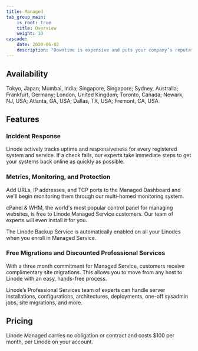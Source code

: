 ```yaml
---
title: Managed
tab_group_main:
    is_root: true
    title: Overview
    weight: 10
cascade:
    date: 2020-06-02
    description: "Downtime is expensive and puts your company’s reputation at risk. Linode Managed is an incident response service designed to help businesses cut out costly downtime. Our highly experienced Managed Service team is here around the clock to help."
---
```


## Availability

Tokyo, Japan; Mumbai, India; Singapore, Singapore; Sydney, Australia; Frankfurt, Germany; London, United Kingdom; Toronto, Canada; Newark, NJ, USA; Atlanta, GA, USA; Dallas, TX, USA; Fremont, CA, USA

## Features

### Incident Response

Linode actively tracks uptime and responsiveness for every registered system and service. If a check fails, our experts take immediate steps to get your systems back online as quickly as possible.

### Metrics,  Monitoring, and Protection

Add URLs, IP addresses, and TCP ports to the Managed Dashboard and we'll begin monitoring them through our multi-homed monitoring system.

cPanel & WHM, the world's most popular control panel for managing websites, is free to Linode Managed Service customers. Our team of experts will even install it for you.

The Linode Backup Service is automatically enabled on all your Linodes when you enroll in Managed Service.

### Free Migrations and Discounted Professional Services

With a three month commitment for Managed Service, customers receive complimentary site migrations. This allows you to move from any host to Linode with an easy, hands-free process.

Linode’s Professional Services team of experts can handle server installations, configurations, architectures, deployments, one-off sysadmin jobs, site migrations, and more.

## Pricing

Linode Managed carries no obligation or contract and costs $100 per month, per Linode on your account.
